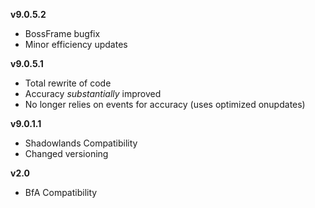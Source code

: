 **v9.0.5.2**

- BossFrame bugfix
- Minor efficiency updates

**v9.0.5.1**

- Total rewrite of code
- Accuracy *substantially* improved
- No longer relies on events for accuracy (uses optimized onupdates)

**v9.0.1.1**

- Shadowlands Compatibility
- Changed versioning

**v2.0**

- BfA Compatibility

